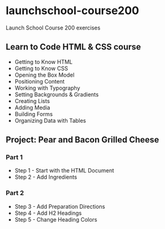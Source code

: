 # launchschool-course200
Launch School Course 200 exercises

## Learn to Code HTML & CSS course
- Getting to Know HTML
- Getting to Know CSS
- Opening the Box Model
- Positioning Content
- Working with Typography
- Setting Backgrounds & Gradients
- Creating Lists
- Adding Media
- Building Forms
- Organizing Data with Tables

## Project: Pear and Bacon Grilled Cheese

### Part 1
- Step 1 - Start with the HTML Document
- Step 2 - Add Ingredients

### Part 2
- Step 3 - Add Preparation Directions
- Step 4 - Add H2 Headings
- Step 5 - Change Heading Colors